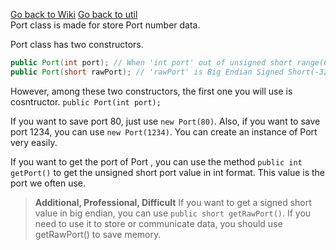 [Go back to Wiki](/wiki.md)
[Go back to util](/util/util.md)
<br>
Port class is made for store Port number data.

Port class has two constructors.
```java
public Port(int port); // When 'int port' out of unsigned short range(0~65535), Throws IllegalArgumentException.
public Port(short rawPort); // 'rawPort' is Big Endian Signed Short(-32768~32767).
```
However, among these two constructors, the first one you will use is cosntructor.
`public Port(int port);`

If you want to save port 80, just use `new Port(80)`.
Also, if you want to save port 1234, you can use `new Port(1234)`.
You can create an instance of Port very easily.

If you want to get the port of Port , you can use the method `public int getPort()` to get the unsigned short port value in int format. This value is the port we often use.

> **Additional, Professional, Difficult**
> If you want to get a signed short value in big endian, you can use `public short getRawPort()`. If you need to use it to store or communicate data, you should use getRawPort() to save memory.
